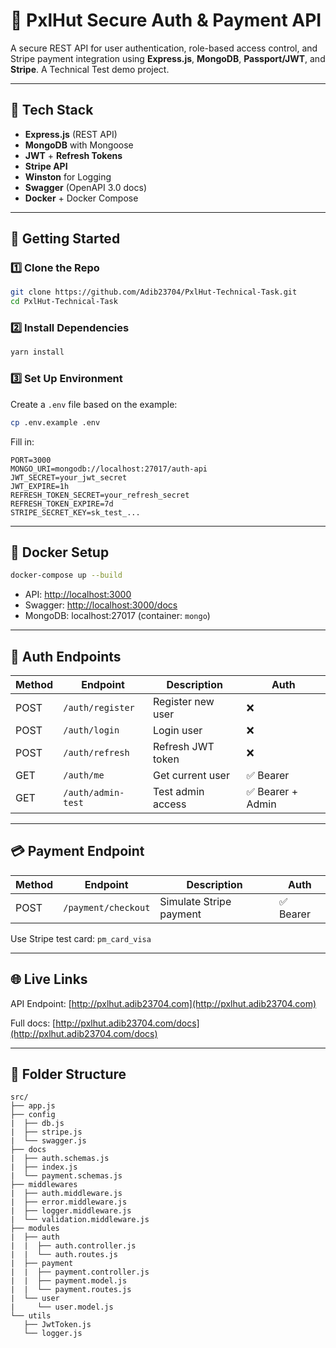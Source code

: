 # 🔐 PxlHut Secure Auth & Payment API

A secure REST API for user authentication, role-based access control, and Stripe payment integration using **Express.js**, **MongoDB**, **Passport/JWT**, and **Stripe**. A Technical Test demo project.

---

## 🧰 Tech Stack

- **Express.js** (REST API)
- **MongoDB** with Mongoose
- **JWT** + **Refresh Tokens**
- **Stripe API**
- **Winston** for Logging
- **Swagger** (OpenAPI 3.0 docs)
- **Docker** + Docker Compose

---

## 🚀 Getting Started

### 1️⃣ Clone the Repo

```bash
git clone https://github.com/Adib23704/PxlHut-Technical-Task.git
cd PxlHut-Technical-Task
```

### 2️⃣ Install Dependencies

```bash
yarn install
```

### 3️⃣ Set Up Environment

Create a `.env` file based on the example:

```bash
cp .env.example .env
```

Fill in:

```env
PORT=3000
MONGO_URI=mongodb://localhost:27017/auth-api
JWT_SECRET=your_jwt_secret
JWT_EXPIRE=1h
REFRESH_TOKEN_SECRET=your_refresh_secret
REFRESH_TOKEN_EXPIRE=7d
STRIPE_SECRET_KEY=sk_test_...
```

---

## 🐳 Docker Setup

```bash
docker-compose up --build
```

- API: [http://localhost:3000](http://localhost:3000)
- Swagger: [http://localhost:3000/docs](http://localhost:3000/docs)
- MongoDB: localhost:27017 (container: `mongo`)

---

## 🔐 Auth Endpoints

| Method | Endpoint         | Description             | Auth      |
|--------|------------------|-------------------------|-----------|
| POST   | `/auth/register` | Register new user       | ❌        |
| POST   | `/auth/login`    | Login user              | ❌        |
| POST   | `/auth/refresh`  | Refresh JWT token       | ❌        |
| GET    | `/auth/me`       | Get current user        | ✅ Bearer |
| GET    | `/auth/admin-test` | Test admin access    | ✅ Bearer + Admin |

---

## 💳 Payment Endpoint

| Method | Endpoint           | Description              | Auth      |
|--------|--------------------|--------------------------|-----------|
| POST   | `/payment/checkout`| Simulate Stripe payment  | ✅ Bearer |

Use Stripe test card: `pm_card_visa`

---

## 🌐 Live Links

API Endpoint: [http://pxlhut.adib23704.com](http://pxlhut.adib23704.com)

Full docs: [http://pxlhut.adib23704.com/docs](http://pxlhut.adib23704.com/docs)

---

## 📂 Folder Structure

```
src/
├── app.js
├── config
|  ├── db.js
|  ├── stripe.js
|  └── swagger.js
├── docs
|  ├── auth.schemas.js
|  ├── index.js
|  └── payment.schemas.js
├── middlewares
|  ├── auth.middleware.js
|  ├── error.middleware.js
|  ├── logger.middleware.js
|  └── validation.middleware.js
├── modules
|  ├── auth
|  |  ├── auth.controller.js
|  |  └── auth.routes.js
|  ├── payment
|  |  ├── payment.controller.js
|  |  ├── payment.model.js
|  |  └── payment.routes.js
|  └── user
|     └── user.model.js
└── utils
   ├── JwtToken.js
   └── logger.js
```